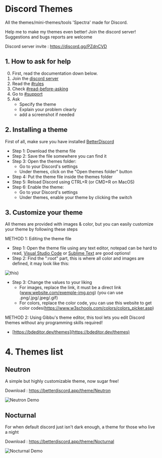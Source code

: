 # Discord Themes

All the themes/mini-themes/tools 'Spectra' made for Discord.

Help me to make my themes even better! Join the discord server!
Suggestions and bugs reports are welcome

Discord server invite : https://discord.gg/PZdnCVD

##  1. How to ask for help
0. First, read the  documentation down below.
1. Join the [discord server](https://discord.gg/PZdnCVD)
2. Read the [#rules](https://discord.com/channels/499348536534761473/564631764765769751)
3. Check [#read-before-asking](https://discord.com/channels/499348536534761473/564629861679759403)
4. Go to [#support](https://discord.com/channels/499348536534761473/1036786444179623956)
5. Ask
   * Specify the theme
   * Explain your problem clearly
   * add a screenshot if needed

## 2. Installing a theme
First of all, make sure you have installed [BetterDiscord](https://betterdiscord.app/)

   *  Step 1: Download the theme file
   * Step 2: Save the file somewhere you can find it
   * Step 3: Open the themes folder:
      * Go to your Discord's settings
      * Under themes, click on the "Open themes folder" button
   * Step 4: Put the theme file inside the themes folder
   * Step 5: Reload Discord using CTRL+R (or CMD+R on MacOS)
   * Step 6: Enable the theme:
      * Go to your Discord's settings
      * Under themes, enable your theme by clicking the switch

## 3. Customize your theme
All themes are provided with images & color, but you can easily customize your theme by following these steps

METHOD 1: Editing the theme file

* Step 1: Open the theme file using any text editor, notepad can be hard to read, [Visual Studio Code](https://code.visualstudio.com) or [Sublime Text](http://www.sublimetext.com) are good options!
* Step 2: Find the ":root" part, this is where all color and images are defined, it may look like this: 

![this](https://i.imgur.com/Kwi75qZ.png))

* Step 3: Change the values to your liking
   * For images, replace the link, it must be a direct link (www.website.com/exemple-img.png) (you can use .png/.jpg/.jpeg/.gif)
   * For colors, replace the color code, you can use this website to get color codes(https://www.w3schools.com/colors/colors_picker.asp)

METHOD 2: Using Gibbu's theme editor, this tool lets you edit Discord themes without any programming skills required!

* [https://bdeditor.dev/themes](https://bdeditor.dev/themes)

# 4. Themes list
## Neutron 
A simple but highly customizable theme, now sugar free!

Download : https://betterdiscord.app/theme/Neutron

![Neutron Demo](https://i.imgur.com/5YhoRtf.jpg)

## Nocturnal 
For when default discord just isn't dark enough, a theme for those who live a night

Download : https://betterdiscord.app/theme/Nocturnal

![Nocturnal Demo](https://i.imgur.com/yITlAjo.png)
